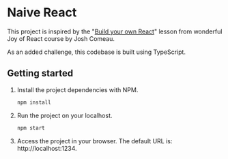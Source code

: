 # Naive React

This project is inspired by the "[Build your own React](https://courses.joshwcomeau.com/joy-of-react/01-fundamentals/01.01-byor)" lesson from wonderful Joy of React course by Josh Comeau.

As an added challenge, this codebase is built using TypeScript.

## Getting started

1. Install the project dependencies with NPM.

    ```sh
    npm install
    ```

2. Run the project on your localhost.

    ```sh
    npm start
    ```

3. Access the project in your browser. The default URL is: http://localhost:1234.

